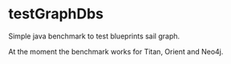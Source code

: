 testGraphDbs
============

Simple java benchmark to test blueprints sail graph.

At the moment the benchmark works for Titan, Orient and Neo4j.

